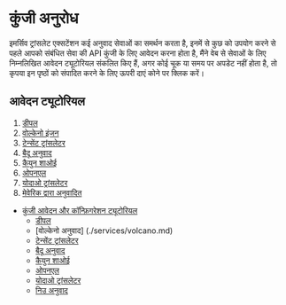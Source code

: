 # कुंजी अनुरोध

इमर्सिव ट्रांसलेट एक्सटेंशन कई अनुवाद सेवाओं का समर्थन करता है, इनमें से कुछ को उपयोग करने से पहले आपको संबंधित सेवा की API कुंजी के लिए आवेदन करना होता है, मैंने वेब से सेवाओं के लिए निम्नलिखित आवेदन ट्यूटोरियल संकलित किए हैं, अगर कोई चूक या समय पर अपडेट नहीं होता है, तो कृपया इन पृष्ठों को संपादित करने के लिए ऊपरी दाएं कोने पर क्लिक करें।

## आवेदन ट्यूटोरियल

1. [डीपल](./services/deepL.md)
2. [वोल्केनो इंजन](./services/volcano.md)
3. [टेन्सेंट ट्रांसलेटर](./services/tencent.md)
4. [बैदू अनुवाद](./services/baidu.md)
5. [कैयुन शाओई](./services/caiyun.md)
6. [ओपनएल](https://docs.openl.club/#/)
7. [योदाओ ट्रांसलेटर](./services/youdao.md)
8. [मेवेरिक द्वारा अनुवादित](https://niutrans.com/documents/contents/beginning_guide/6)

- [कुंजी आवेदन और कॉन्फ़िगरेशन ट्यूटोरियल](apikey.md)
  - [डीपल](./services/deepL.md)
  - [वोल्केनो अनुवाद] (./services/volcano.md)
  - [टेन्सेंट ट्रांसलेटर](./services/tencent.md)
  - [बैदू अनुवाद](./services/baidu.md)
  - [कैयुन शाओई](./services/caiyun.md)
  - [ओपनएल](./services/openL.md)
  - [योदाओ ट्रांसलेटर](./services/youdao.md)
  - [निउ अनुवाद](./services/niu.md)